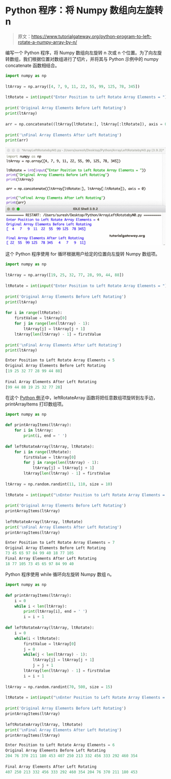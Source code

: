 # Python 程序：将 Numpy 数组向左旋转 n

> 原文：<https://www.tutorialgateway.org/python-program-to-left-rotate-a-numpy-array-by-n/>

编写一个 Python 程序，将 Numpy 数组向左旋转 n 次或 n 个位置。为了向左旋转数组，我们根据位置对数组进行了切片，并将其与 Python 示例中的 numpy concatenate 函数相结合。

```py
import numpy as np

ltArray = np.array([4, 7, 9, 11, 22, 55, 99, 125, 78, 345])

ltRotate = int(input("Enter Position to Left Rotate Array Elements = "))

print('Original Array Elements Before Left Rotating')
print(ltArray)

arr = np.concatenate((ltArray[ltRotate:], ltArray[:ltRotate]), axis = 0)

print('\nFinal Array Elements After Left Rotating')
print(arr)
```

![Python Program to Left Rotate a Numpy Array by n](img/60846492906d54374f577cc1db85a0e7.png)

这个 Python 程序使用 for 循环根据用户给定的位置向左旋转 Numpy 数组项。

```py
import numpy as np

ltArray = np.array([19, 25, 32, 77, 28, 99, 44, 88])

ltRotate = int(input("Enter Position to Left Rotate Array Elements = "))

print('Original Array Elements Before Left Rotating')
print(ltArray)

for i in range(ltRotate):
    firstValue = ltArray[0]
    for j in range(len(ltArray) - 1):
        ltArray[j] = ltArray[j + 1]
    ltArray[len(ltArray) - 1] = firstValue

print('\nFinal Array Elements After Left Rotating')
print(ltArray)
```

```py
Enter Position to Left Rotate Array Elements = 5
Original Array Elements Before Left Rotating
[19 25 32 77 28 99 44 88]

Final Array Elements After Left Rotating
[99 44 88 19 25 32 77 28]
```

在这个 [Python 例子](https://www.tutorialgateway.org/python-programming-examples/)中，leftRotateArray 函数将把任意数组项旋转到左手边，printArrayItems 打印数组项。

```py
import numpy as np

def printArrayItems(ltArray):
    for i in ltArray:
        print(i, end = ' ')

def leftRotateArray(ltArray, ltRotate):
    for i in range(ltRotate):
        firstValue = ltArray[0]
        for j in range(len(ltArray) - 1):
            ltArray[j] = ltArray[j + 1]
        ltArray[len(ltArray) - 1] = firstValue

ltArray = np.random.randint(11, 110, size = 10)

ltRotate = int(input("\nEnter Position to Left Rotate Array Elements = "))

print('Original Array Elements Before Left Rotating')
printArrayItems(ltArray)

leftRotateArray(ltArray, ltRotate)
print('\nFinal Array Elements After Left Rotating')
printArrayItems(ltArray)
```

```py
Enter Position to Left Rotate Array Elements = 7
Original Array Elements Before Left Rotating
73 45 65 97 84 99 40 18 77 105 
Final Array Elements After Left Rotating
18 77 105 73 45 65 97 84 99 40 
```

Python 程序使用 while 循环向左旋转 Numpy 数组 n。

```py
import numpy as np

def printArrayItems(ltArray):
    i = 0
    while i < len(ltArray):
        print(ltArray[i], end = ' ')
        i = i + 1

def leftRotateArray(ltArray, ltRotate):
    i = 0
    while(i < ltRotate):
        firstValue = ltArray[0]
        j = 0
        while(j < len(ltArray) - 1):
            ltArray[j] = ltArray[j + 1]
            j = j + 1
        ltArray[len(ltArray) - 1] = firstValue
        i = i + 1

ltArray = np.random.randint(70, 500, size = 15)

ltRotate = int(input("\nEnter Position to Left Rotate Array Elements = "))

print('Original Array Elements Before Left Rotating')
printArrayItems(ltArray)

leftRotateArray(ltArray, ltRotate)
print('\nFinal Array Elements After Left Rotating')
printArrayItems(ltArray)
```

```py
Enter Position to Left Rotate Array Elements = 6
Original Array Elements Before Left Rotating
204 76 370 211 180 453 407 250 213 332 456 333 292 460 354 

Final Array Elements After Left Rotating
407 250 213 332 456 333 292 460 354 204 76 370 211 180 453 
```